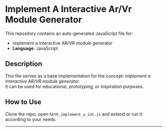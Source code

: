 # Implement A Interactive Ar/Vr Module Generator

This repository contains an auto-generated JavaScript file for:

- implement a interactive AR/VR module generator
- **Language**: JavaScript

## Description

This file serves as a base implementation for the concept: *implement a interactive AR/VR module generator*.  
It can be used for educational, prototyping, or inspiration purposes.

## How to Use

Clone the repo, open `hkth_implement_a_int.js` and extend or run it according to your needs.

---


